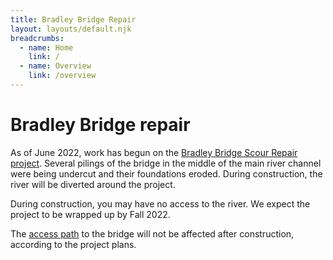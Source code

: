 ```yaml
---
title: Bradley Bridge Repair
layout: layouts/default.njk
breadcrumbs:
  - name: Home
    link: /
  - name: Overview
    link: /overview
---
```


# Bradley Bridge repair

As of June 2022, work has begun on the [Bradley Bridge Scour Repair project](https://ceqanet.opr.ca.gov/2019129031/2). Several pilings of the bridge in the middle of the main river channel were being undercut and their foundations eroded. During construction, the river will be diverted around the project.

During construction, you may have no access to the river. We expect the project to be wrapped up by Fall 2022.

The [access path](/access-points/bradley/) to the bridge will not be affected after construction, according to the project plans.
